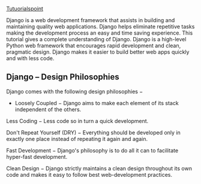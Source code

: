 [Tutuorialspoint](https://www.tutorialspoint.com/django/index.htm)

Django is a web development framework that assists in building and maintaining quality web applications. Django helps eliminate repetitive tasks making the development process an easy and time saving experience. This tutorial gives a complete understanding of Django. Django is a high-level Python web framework that encourages rapid development and clean, pragmatic design. Django makes it easier to build better web apps quickly and with less code.

## Django – Design Philosophies

Django comes with the following design philosophies −

* Loosely Coupled − Django aims to make each element of its stack independent of the others.

Less Coding − Less code so in turn a quick development.

Don't Repeat Yourself (DRY) − Everything should be developed only in exactly one place instead of repeating it again and again.

Fast Development − Django's philosophy is to do all it can to facilitate hyper-fast development.

Clean Design − Django strictly maintains a clean design throughout its own code and makes it easy to follow best web-development practices.
